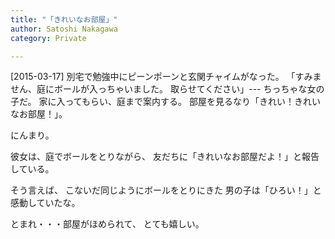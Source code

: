 ```yaml
---
title: "「きれいなお部屋」"
author: Satoshi Nakagawa
category: Private

---
```


[2015-03-17]  別宅で勉強中にピーンポーンと玄関チャイムがなった。
「すみません、庭にボールが入っちゃいました。
取らせてください」---
ちっちゃな女の子だ。
家に入ってもらい、庭まで案内する。
部屋を見るなり「きれい！きれいなお部屋！」。

 にんまり。

 彼女は、庭でボールをとりながら、
友だちに「きれいなお部屋だよ！」と報告している。

 そう言えば、
こないだ同じようにボールをとりにきた
男の子は「ひろい！」と感動していたな。

 とまれ・・・部屋がほめられて、
とても嬉しい。


